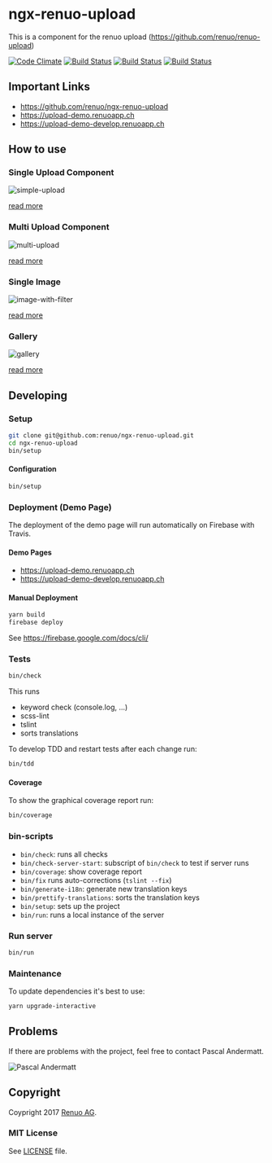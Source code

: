 # ngx-renuo-upload

This is a component for the renuo upload (<https://github.com/renuo/renuo-upload>)

[![Code Climate](https://codeclimate.com/github/renuo/ngx-renuo-upload.png)](https://codeclimate.com/github/renuo/ngx-renuo-upload)
[![Build Status](https://travis-ci.org/renuo/ngx-renuo-upload.svg?branch=master)](https://travis-ci.org/renuo/ngx-renuo-upload)
[![Build Status](https://travis-ci.org/renuo/ngx-renuo-upload.svg?branch=develop)](https://travis-ci.org/renuo/ngx-renuo-upload)
[![Build Status](https://travis-ci.org/renuo/ngx-renuo-upload.svg?branch=testing)](https://travis-ci.org/renuo/ngx-renuo-upload)

## Important Links

* <https://github.com/renuo/ngx-renuo-upload>
* <https://upload-demo.renuoapp.ch>
* <https://upload-demo-develop.renuoapp.ch>

## How to use

### Single Upload Component

![simple-upload](https://cloud.githubusercontent.com/assets/20790833/26151729/54d950c2-3b04-11e7-83b0-cee18cb44a32.gif)

[read more](documentation/SINGLEUPLOAD.md)

### Multi Upload Component

![multi-upload](https://cloud.githubusercontent.com/assets/20790833/26152934/7f5a86ae-3b09-11e7-8c1e-7a136d062fa2.gif)

[read more](documentation/MULTIUPLOAD.md)

### Single Image

![image-with-filter](https://cloud.githubusercontent.com/assets/20790833/26243895/c27e84d2-3c8d-11e7-88c2-a0834e012ab1.png)

[read more](documentation/IMAGE.md)

### Gallery

![gallery](https://cloud.githubusercontent.com/assets/20790833/26243783/5d34cdfc-3c8d-11e7-8888-4165bd674983.png)

[read more](documentation/GALLERY.md)

## Developing

### Setup

```sh
git clone git@github.com:renuo/ngx-renuo-upload.git
cd ngx-renuo-upload
bin/setup
```

#### Configuration

```sh
bin/setup
```

### Deployment (Demo Page)

The deployment of the demo page will run automatically on Firebase with Travis.

#### Demo Pages

* <https://upload-demo.renuoapp.ch>
* <https://upload-demo-develop.renuoapp.ch>

#### Manual Deployment

```sh
yarn build
firebase deploy
```

See <https://firebase.google.com/docs/cli/>

### Tests

```sh
bin/check
```

This runs

* keyword check (console.log, ...)
* scss-lint
* tslint
* sorts translations

To develop TDD and restart tests after each change run:

```sh
bin/tdd
```

#### Coverage

To show the graphical coverage report run:

```sh
bin/coverage
```

### bin-scripts

* `bin/check`: runs all checks
* `bin/check-server-start`: subscript of `bin/check` to test if server runs
* `bin/coverage`: show coverage report
* `bin/fix` runs auto-corrections (`tslint --fix`)
* `bin/generate-i18n`: generate new translation keys
* `bin/prettify-translations`: sorts the translation keys
* `bin/setup`: sets up the project
* `bin/run`: runs a local instance of the server

### Run server

```sh
bin/run
```

### Maintenance

To update dependencies it's best to use:

```sh
yarn upgrade-interactive
```

## Problems

If there are problems with the project, feel free to contact Pascal Andermatt.

![Pascal Andermatt](https://s.gravatar.com/avatar/1ee132b4d89f7d2e82db5717eefdcd86?s=80)

## Copyright

Coypright 2017 [Renuo AG](https://www.renuo.ch/).

### MIT License

See [LICENSE](LICENSE) file.
